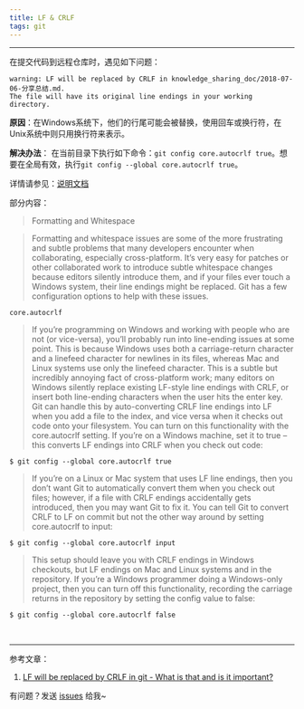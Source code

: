 ```yaml
---
title: LF & CRLF
tags: git
---
```


---

在提交代码到远程仓库时，遇见如下问题：

```
warning: LF will be replaced by CRLF in knowledge_sharing_doc/2018-07-06-分享总结.md.
The file will have its original line endings in your working directory.
```

**原因**：在Windows系统下，他们的行尾可能会被替换，使用回车或换行符，在Unix系统中则只用换行符来表示。 

**解决办法**： 在当前目录下执行如下命令：`git config core.autocrlf true`。想要在全局有效，执行`git config --global core.autocrlf true`。

详情请参见：[说明文档](https://git-scm.com/book/en/v2/Customizing-Git-Git-Configuration#Formatting-and-Whitespace)

部分内容：
> Formatting and Whitespace

> Formatting and whitespace issues are some of the more frustrating and subtle problems that many developers encounter when collaborating, especially cross-platform. It’s very easy for patches or other collaborated work to introduce subtle whitespace changes because editors silently introduce them, and if your files ever touch a Windows system, their line endings might be replaced. Git has a few configuration options to help with these issues.
```
core.autocrlf
```
>If you’re programming on Windows and working with people who are not (or vice-versa), you’ll probably run into line-ending issues at some point. This is because Windows uses both a carriage-return character and a linefeed character for newlines in its files, whereas Mac and Linux systems use only the linefeed character. This is a subtle but incredibly annoying fact of cross-platform work; many editors on Windows silently replace existing LF-style line endings with CRLF, or insert both line-ending characters when the user hits the enter key.
Git can handle this by auto-converting CRLF line endings into LF when you add a file to the index, and vice versa when it checks out code onto your filesystem. You can turn on this functionality with the core.autocrlf setting. If you’re on a Windows machine, set it to true – this converts LF endings into CRLF when you check out code:
```
$ git config --global core.autocrlf true
```
>If you’re on a Linux or Mac system that uses LF line endings, then you don’t want Git to automatically convert them when you check out files; however, if a file with CRLF endings accidentally gets introduced, then you may want Git to fix it. You can tell Git to convert CRLF to LF on commit but not the other way around by setting core.autocrlf to input:
```
$ git config --global core.autocrlf input
```
>This setup should leave you with CRLF endings in Windows checkouts, but LF endings on Mac and Linux systems and in the repository.
If you’re a Windows programmer doing a Windows-only project, then you can turn off this functionality, recording the carriage returns in the repository by setting the config value to false:
```
$ git config --global core.autocrlf false
```

<br>

---
参考文章：  
1. [LF will be replaced by CRLF in git - What is that and is it important?](https://stackoverflow.com/questions/5834014/lf-will-be-replaced-by-crlf-in-git-what-is-that-and-is-it-important)  

有问题？发送 [issues](https://syt-honey.github.io/about/) 给我~
